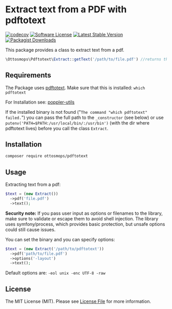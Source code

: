 
# Extract text from a PDF with pdftotext

[![codecov](https://codecov.io/gh/ottosmops/pdftotext/branch/master/graph/badge.svg)](https://codecov.io/gh/ottosmops/pdftotext)
[![Software License](https://img.shields.io/badge/license-MIT-blue.svg?style=flat-square)](LICENSE.md)
[![Latest Stable Version](https://poser.pugx.org/ottosmops/pdftotext/v/stable?format=flat-square)](https://packagist.org/packages/ottosmops/pdftotext)
[![Packagist Downloads](https://img.shields.io/packagist/dt/ottosmops/pdftotext.svg?style=flat-square)](https://packagist.org/packages/ottosmops/pdftotext)


This package provides a class to extract text from a pdf.



```php
\Ottosmops\Pdftotext\Extract::getText('/path/to/file.pdf') //returns the text from the pdf
```

## Requirements

The Package uses [pdftotext](https://en.wikipedia.org/wiki/Pdftotext). Make sure that this is installed: ```which pdftotext```

For Installation see:
[poppler-utils](https://poppler.freedesktop.org/)

If the installed binary is not found ("```The command "which pdftotext" failed.```") you can pass the full path to the ```_constructor``` (see below) or use ```putenv('PATH=$PATH:/usr/local/bin/:/usr/bin')``` (with the dir where pdftotext lives) before you call the class ```Extract```.


## Installation


```bash
composer require ottosmops/pdftotext
```

## Usage

Extracting text from a pdf:

```php
$text = (new Extract())
  ->pdf('file.pdf')
  ->text();
```



**Security note:**
If you pass user input as options or filenames to the library, make sure to validate or escape them to avoid shell injection. The library uses symfony/process, which provides basic protection, but unsafe options could still cause issues.


You can set the binary and you can specify options:

```php
$text = (new Extract('/path/to/pdftotext'))
  ->pdf('path/to/file.pdf')
  ->options('-layout')
  ->text();
```

Default options are: ```-eol unix -enc UTF-8 -raw```

## License

The MIT License (MIT). Please see [License File](LICENSE.md) for more information.
